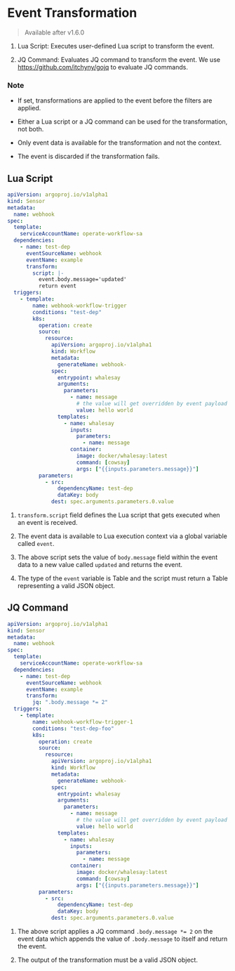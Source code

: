 # Event Transformation

> Available after v1.6.0

1. Lua Script: Executes user-defined Lua script to transform the event.

2. JQ Command: Evaluates JQ command to transform the event. We use <https://github.com/itchyny/gojq> to evaluate JQ commands.

### Note

* If set, transformations are applied to the event before the filters are applied.

* Either a Lua script or a JQ command can be used for the transformation, not both.

* Only event data is available for the transformation and not the context.

* The event is discarded if the transformation fails.

## Lua Script

```yaml
apiVersion: argoproj.io/v1alpha1
kind: Sensor
metadata:
  name: webhook
spec:
  template:
    serviceAccountName: operate-workflow-sa
  dependencies:
    - name: test-dep
      eventSourceName: webhook
      eventName: example
      transform:
        script: |-
          event.body.message='updated'
          return event
  triggers:
    - template:
        name: webhook-workflow-trigger
        conditions: "test-dep"
        k8s:
          operation: create
          source:
            resource:
              apiVersion: argoproj.io/v1alpha1
              kind: Workflow
              metadata:
                generateName: webhook-
              spec:
                entrypoint: whalesay
                arguments:
                  parameters:
                    - name: message
                      # the value will get overridden by event payload from test-dep
                      value: hello world
                templates:
                  - name: whalesay
                    inputs:
                      parameters:
                        - name: message
                    container:
                      image: docker/whalesay:latest
                      command: [cowsay]
                      args: ["{{inputs.parameters.message}}"]
          parameters:
            - src:
                dependencyName: test-dep
                dataKey: body
              dest: spec.arguments.parameters.0.value
```

1. `transform.script` field  defines the Lua script that gets executed when an event is received.

2. The event data is available to Lua execution context via a global variable called `event`.

3. The above script sets the value of `body.message` field within the event data to a new value called `updated` and returns the event.

4. The type of the `event` variable is Table and the script must return a Table representing a valid JSON object.

## JQ Command

```yaml
apiVersion: argoproj.io/v1alpha1
kind: Sensor
metadata:
  name: webhook
spec:
  template:
    serviceAccountName: operate-workflow-sa
  dependencies:
    - name: test-dep
      eventSourceName: webhook
      eventName: example
      transform:
        jq: ".body.message *= 2"
  triggers:
    - template:
        name: webhook-workflow-trigger-1
        conditions: "test-dep-foo"
        k8s:
          operation: create
          source:
            resource:
              apiVersion: argoproj.io/v1alpha1
              kind: Workflow
              metadata:
                generateName: webhook-
              spec:
                entrypoint: whalesay
                arguments:
                  parameters:
                    - name: message
                      # the value will get overridden by event payload from test-dep
                      value: hello world
                templates:
                  - name: whalesay
                    inputs:
                      parameters:
                        - name: message
                    container:
                      image: docker/whalesay:latest
                      command: [cowsay]
                      args: ["{{inputs.parameters.message}}"]
          parameters:
            - src:
                dependencyName: test-dep
                dataKey: body
              dest: spec.arguments.parameters.0.value
```

1. The above script applies a JQ command `.body.message *= 2` on the event data which appends the value of `.body.message` to itself and
return the event.

2. The output of the transformation must be a valid JSON object.
